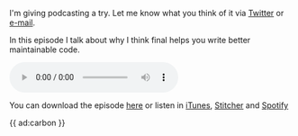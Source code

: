 I'm giving podcasting a try. Let me know what you think of it via [Twitter](*https://twitter.com/brendt_gd) or [e-mail](mailto:brendt@stitcher.io).

In this episode I talk about why I think final helps you write better maintainable code. 

<audio
    controls
    src="http://feeds.soundcloud.com/stream/617976093-brent-roose-826312539-01-solid-interfaces-and-final-rant-with-brent.mp3">
</audio>

You can download the episode [here](*http://feeds.soundcloud.com/stream/617976093-brent-roose-826312539-01-solid-interfaces-and-final-rant-with-brent.mp3) 
or listen in [iTunes](*https://podcasts.apple.com/be/podcast/rant-with-brent/id1462956030), [Stitcher](*https://www.stitcher.com/s?fid=403581&refid=stpr.) and [Spotify](*https://open.spotify.com/show/43sF0kY3BWepaO9CkLvVdJ?si=R-MIXaMHQbegQyq3gQm7Yw)

{{ ad:carbon }}
